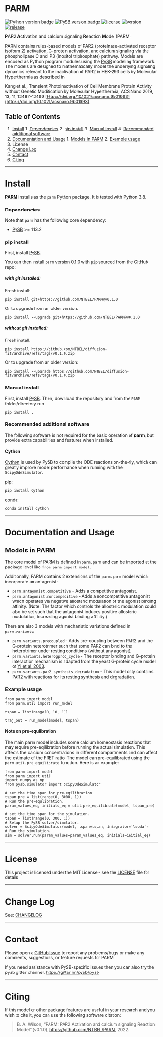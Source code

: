 # PARM


![Python version badge](https://img.shields.io/badge/python-3.8-blue.svg)
[![PySB version badge](https://img.shields.io/badge/PySB->%3D1.13.2-9cf.svg)](https://pysb.org/)
[![license](https://img.shields.io/github/license/NTBEL/PARM.svg)](LICENSE)
![version](https://img.shields.io/badge/version-0.1.0-orange.svg)
[![release](https://img.shields.io/github/release-pre/NTBEL/PARM.svg)](https://github.com/NTBEL/PARM/releases/tag/v0.1.0)

**P**AR2 **A**ctivation and calcium signaling **R**eaction **M**odel (PARM)

PARM contains rules-based models of PAR2 (proteinase-activated receptor isoform 2) activation, G-protein activation, and calcium signaling via the phospholipase C and IP3 (inositol triphosphate) pathway. Models are encoded as Python program modules using the [PySB](http://pysb.org/) modeling framework. The models are designed to mathematically model the underlying signaling dynamics relevant to the inactivation of PAR2 in HEK-293 cells by Molecular Hyperthermia as described in:

  Kang et al.,  Transient Photoinactivation of Cell Membrane Protein Activity without Genetic Modification by Molecular Hyperthermia, ACS Nano 2019, 13, 11, 12487–12499 [https://doi.org/10.1021/acsnano.9b01993](https://doi.org/10.1021/acsnano.9b01993)

## Table of Contents

  1. [Install](#install)
    1. [Dependencies](#dependencies)
    2. [pip install](#pip-install)
    3. [Manual install](#manual-install)
    4. [Recommended additional software](#recommended-additional-software)
  2. [Documentation and Usage](#documentation-and-usage)
    1. [Models in PARM](#models-in-parm)
    2. [Example usage](#example-usage)    
  3. [License](#license)
  4. [Change Log](#change-log)
  5. [Contact](#contact)
  6. [Citing](#citing)  

  ------

# Install

**PARM** installs as the `parm` Python package. It is tested with Python 3.8.

### Dependencies

Note that `parm` has the following core dependency:
   * [PySB](https://pysb.org/) >= 1.13.2

### pip install

First, install [PySB](https://pysb.org/download).

You can then install `parm` version 0.1.0 with `pip` sourced from the GitHub repo:

##### with git installed:

Fresh install:
```
pip install git+https://github.com/NTBEL/PARM@v0.1.0
```
Or to upgrade from an older version:
```
pip install --upgrade git+https://github.com/NTBEL/PARM@v0.1.0
```

##### without git installed:

Fresh install:
```
pip install https://github.com/NTBEL/diffusion-fit/archive/refs/tags/v0.1.0.zip
```
Or to upgrade from an older version:
```
pip install --upgrade https://github.com/NTBEL/diffusion-fit/archive/refs/tags/v0.1.0.zip
```

### Manual install

First, install [PySB](https://pysb.org/download).
Then, download the repository and from the `PARM` folder/directory run
```
pip install .
```

### Recommended additional software

The following software is not required for the basic operation of **parm**, but provide extra capabilities and features when installed.

#### Cython

[Cython](https://cython.org/) is used by PySB to compile the ODE reactions on-the-fly, which can greatly improve model performance when running with the `ScipyOdeSimulator`.

pip:
```
pip install Cython
```
conda:
```
conda install cython
```
------    

# Documentation and Usage

## Models in PARM

The core model of PARM is defined in `parm.parm` and can be imported at the package level like `from parm import model`.

 Additionally, PARM contains 2 extensions of the `parm.parm` model which incorporate an antagonist:

  * `parm.antagonist.competitive` - Adds a competitive antagonist.
  * `parm.antagonist.noncompetitive` - Adds a noncompetitive antagonist which operates via negative allosteric modulation of the agonist binding affinity. (Note: The factor
    which controls the allosteric modulation could also be set such that the antagonist induces positive allosteric modulation, increasing agonist binding affinity.)

There are also 3 models with mechanistic variations defined in `parm.variants`:
  * `parm.variants.precoupled` - Adds pre-coupling between PAR2 and the G-protein heterotrimer such that some PAR2 can bind to the heterotrimer under resting conditions (without any agonist).
  * `parm.variants.heterogprot_cycle` - The receptor binding and G-protein interaction mechanism is adapted from the yeast G-protein cycle model of [Yi et al. 2003](https://doi.org/10.1073/pnas.1834247100).
  * `parm.variants.par2_synthesis_degradation` - This model only contains PAR2 with reactions for its resting synthesis and degradation.

### Example usage

```
from parm import model
from parm.util import run_model

tspan = list(range(0, 10, 1))

traj_out = run_model(model, tspan)
```

#### Note on pre-equlibration

The main parm model includes some calcium homeostasis reactions that may require pre-eqilibration before running the actual simulation. This affects the calcium concentrations in different compartments and can affect the estimate of the FRET ratio. The model can pre-equilibrated using the `parm.util.pre_equilibrate` function. Here is an example:

```
from parm import model
from parm import util
import numpy as np
from pysb.simulator import ScipyOdeSimulator

# set the time span for pre-eqilibration.
tspan_pre = list(range(0, 3000, 1))
# Run the pre-equlibration.
param_values_eq, initials_eq = util.pre_equilibrate(model, tspan_pre)

# set the time span for the simulation.
tspan = list(range(0, 300, 1))                                                      
# Setup the PySB solver/simulator.
solver = ScipyOdeSimulator(model, tspan=tspan, integrator='lsoda')
# Run the simulation.
sim = solver.run(param_values=param_values_eq, initials=initial_eq)

```

------

# License

This project is licensed under the MIT License - see the [LICENSE](LICENSE.md) file for details

------

# Change Log

See: [CHANGELOG](CHANGELOG.md)

------

# Contact

Please open a [GitHub Issue](https://github.com/NTBEL/PARM/issues) to
report any problems/bugs or make any comments, suggestions, or feature requests for PARM.

If you need assistance with PySB-specific issues then you can also try the pysb gitter channel: https://gitter.im/pysb/pysb

------

# Citing

If this model or other package features are useful in your research and you wish to cite it, you can use the following software citation:
> B. A. Wilson, “PARM: PAR2 Activation and calcium signaling Reaction Model” (v0.1.0), https://github.com/NTBEL/PARM, 2022.
